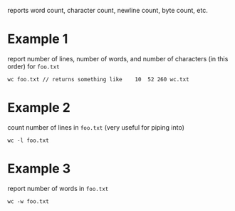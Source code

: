 
reports word count, character count, newline count, byte count, etc.

# Example 1
report number of lines, number of words, and number of characters (in this order) for `foo.txt`
```
wc foo.txt // returns something like    10  52 260 wc.txt
```

# Example 2
count number of lines in `foo.txt` (very useful for piping into)
```
wc -l foo.txt
```

# Example 3
report number of words in `foo.txt`
```
wc -w foo.txt
```

